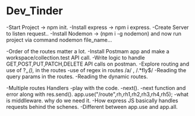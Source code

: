 # Dev_Tinder

-Start Project -> npm init.
-Install express -> npm i express.
-Create Server to listen request..
-Install Nodemon -> (npm i -g nodemon) and now run project via command nodemon file_name...

-Order of the routes matter a lot.
-Install Postmam app and make a workspace/collection.test API call.
-Write logic to handle GET,POST,PUT,PATCH,DELETE API calls on postman.
-Explore routing and use of ?,*,(),* in the routes
-use of regex in routes /a/ , /.*fly$/
-Reading the query params in the routes.
-Reading the dynamic routes.

-Multiple routes Handlers -play with the code.
-next().
-next function and error along with res.send().
app.use("/route",rh,rh1,rh2,rh3,rh4,rh5);
-what is middlleware. why do we need it.
-How express JS basically handles requests behind the schenes.
-Different between app.use and app.all.
